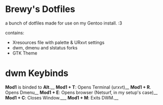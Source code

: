 # Brewy's Dotfiles
a bunch of dotfiles made for use on my Gentoo install. :3

contains:

- Xresources file with palette & URxvt settings
- dwm, dmenu and slstatus forks
- GTK Theme

# dwm Keybinds
**Mod1** is binded to **Alt**.__
**Mod1 + T**: Opens Terminal (urxvt)__
**Mod1 + R**. Opens Dmenu__
**Mod1 + E**: Opens browser (Netsurf, in my setup's case)__
**Mod1 + C**: Closes Window.___
**Mod1 + M**: Exits DWM.__
